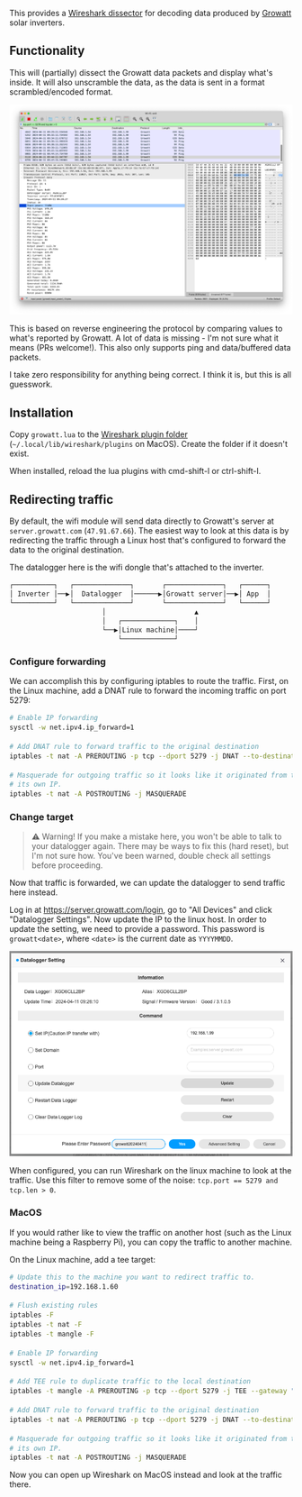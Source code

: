 This provides a [Wireshark dissector] for decoding data produced by [Growatt]
solar inverters.

## Functionality

This will (partially) dissect the Growatt data packets and display what's
inside. It will also unscramble the data, as the data is sent in a format
scrambled/encoded format.

![Wireshark screenshot with Growatt data](./images/wireshark.png)

This is based on reverse engineering the protocol by comparing values to what's
reported by Growatt. A lot of data is missing - I'm not sure what it means (PRs
welcome!). This also only supports ping and data/buffered data packets.

I take zero responsibility for anything being correct. I think it is, but this
is all guesswork.

## Installation

Copy `growatt.lua` to the [Wireshark plugin folder]
(`~/.local/lib/wireshark/plugins` on MacOS). Create the folder if it doesn't
exist.

When installed, reload the lua plugins with cmd-shift-l or ctrl-shift-l.

## Redirecting traffic

By default, the wifi module will send data directly to Growatt's server at
`server.growatt.com` (`47.91.67.66`). The easiest way to look at this data is
by redirecting the traffic through a Linux host that's configured to forward
the data to the original destination.

The datalogger here is the wifi dongle that's attached to the inverter.

```
┌──────────┐   ┌──────────────┐       ┌──────────────┐   ┌──────┐
│ Inverter │──▶│  Datalogger  │──────▶│Growatt server│──▶│ App  │
└──────────┘   └──────────────┘       └──────────────┘   └──────┘
                       │                      ▲
                       │   ┌─────────────┐    │
                       └──▶│Linux machine│────┘
                           └─────────────┘
```

### Configure forwarding

We can accomplish this by configuring iptables to route the traffic. First, on
the Linux machine, add a DNAT rule to forward the incoming traffic on port
5279:

```sh
# Enable IP forwarding
sysctl -w net.ipv4.ip_forward=1

# Add DNAT rule to forward traffic to the original destination
iptables -t nat -A PREROUTING -p tcp --dport 5279 -j DNAT --to-destination "47.91.67.66:5279"

# Masquerade for outgoing traffic so it looks like it originated from the
# its own IP.
iptables -t nat -A POSTROUTING -j MASQUERADE
```

### Change target

> ⚠️ Warning! If you make a mistake here, you won't be able to talk to your
> datalogger again. There may be ways to fix this (hard reset), but I'm not
> sure how. You've been warned, double check all settings before proceeding.

Now that traffic is forwarded, we can update the datalogger to send traffic here instead.

Log in at https://server.growatt.com/login, go to "All Devices" and click
"Datalogger Settings". Now update the IP to the linux host. In order to update
the setting, we need to provide a password. This password is `growatt<date>`,
where `<date>` is the current date as `YYYYMMDD`.

![Datalogger settings](./images/settings.png)

When configured, you can run Wireshark on the linux machine to look at the
traffic. Use this filter to remove some of the noise: `tcp.port == 5279 and
tcp.len > 0`.

### MacOS

If you would rather like to view the traffic on another host (such as the Linux
machine being a Raspberry Pi), you can copy the traffic to another machine.

On the Linux machine, add a tee target:

```sh
# Update this to the machine you want to redirect traffic to.
destination_ip=192.168.1.60

# Flush existing rules
iptables -F
iptables -t nat -F
iptables -t mangle -F

# Enable IP forwarding
sysctl -w net.ipv4.ip_forward=1

# Add TEE rule to duplicate traffic to the local destination
iptables -t mangle -A PREROUTING -p tcp --dport 5279 -j TEE --gateway "$destination_ip"

# Add DNAT rule to forward traffic to the original destination
iptables -t nat -A PREROUTING -p tcp --dport 5279 -j DNAT --to-destination "47.91.67.66:5279"

# Masquerade for outgoing traffic so it looks like it originated from the
# its own IP.
iptables -t nat -A POSTROUTING -j MASQUERADE
```

Now you can open up Wireshark on MacOS instead and look at the traffic there.


[Wireshark dissector]: https://wiki.wireshark.org/Lua/Dissectors
[Growatt]: https://en.growatt.com/
[Wireshark plugin folder]: https://www.wireshark.org/docs/wsug_html_chunked/ChPluginFolders.html

